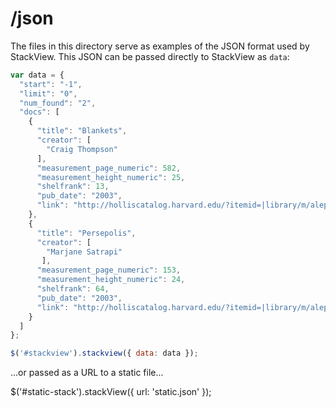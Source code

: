 # /json

The files in this directory serve as examples of the JSON format used by StackView.  This JSON can be passed directly to StackView as `data`:

```js
var data = {
  "start": "-1",
  "limit": "0",
  "num_found": "2",
  "docs": [
    {
      "title": "Blankets",
      "creator": [
        "Craig Thompson"
      ],
      "measurement_page_numeric": 582,
      "measurement_height_numeric": 25,
      "shelfrank": 13,
      "pub_date": "2003",
      "link": "http://holliscatalog.harvard.edu/?itemid=|library/m/aleph|009189638"
    },
    {
      "title": "Persepolis",
      "creator": [
        "Marjane Satrapi"
       ],
      "measurement_page_numeric": 153,
      "measurement_height_numeric": 24,
      "shelfrank": 64,
      "pub_date": "2003",
      "link": "http://holliscatalog.harvard.edu/?itemid=|library/m/aleph|009098946"
    }
  ]
};

$('#stackview').stackview({ data: data });
```

...or passed as a URL to a static file...

$('#static-stack').stackView({
  url: 'static.json'
});
